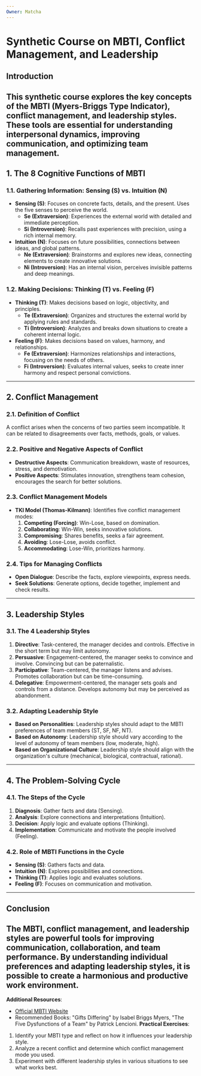 ```yaml
---
Owner: Matcha
---
```

# Synthetic Course on MBTI, Conflict Management, and Leadership
## Introduction
This synthetic course explores the key concepts of the MBTI (Myers-Briggs Type Indicator), conflict management, and leadership styles. These tools are essential for understanding interpersonal dynamics, improving communication, and optimizing team management.
---
## 1. The 8 Cognitive Functions of MBTI
### 1.1. **Gathering Information: Sensing (S) vs. Intuition (N)**
- **Sensing (S)**: Focuses on concrete facts, details, and the present. Uses the five senses to perceive the world.
    - **Se (Extraversion)**: Experiences the external world with detailed and immediate perception.
    - **Si (Introversion)**: Recalls past experiences with precision, using a rich internal memory.
- **Intuition (N)**: Focuses on future possibilities, connections between ideas, and global patterns.
    - **Ne (Extraversion)**: Brainstorms and explores new ideas, connecting elements to create innovative solutions.
    - **Ni (Introversion)**: Has an internal vision, perceives invisible patterns and deep meanings.
### 1.2. **Making Decisions: Thinking (T) vs. Feeling (F)**
- **Thinking (T)**: Makes decisions based on logic, objectivity, and principles.
    - **Te (Extraversion)**: Organizes and structures the external world by applying rules and standards.
    - **Ti (Introversion)**: Analyzes and breaks down situations to create a coherent internal logic.
- **Feeling (F)**: Makes decisions based on values, harmony, and relationships.
    - **Fe (Extraversion)**: Harmonizes relationships and interactions, focusing on the needs of others.
    - **Fi (Introversion)**: Evaluates internal values, seeks to create inner harmony and respect personal convictions.
---
## 2. Conflict Management
### 2.1. **Definition of Conflict**
A conflict arises when the concerns of two parties seem incompatible. It can be related to disagreements over facts, methods, goals, or values.
### 2.2. **Positive and Negative Aspects of Conflict**
- **Destructive Aspects**: Communication breakdown, waste of resources, stress, and demotivation.
- **Positive Aspects**: Stimulates innovation, strengthens team cohesion, encourages the search for better solutions.
### 2.3. **Conflict Management Models**
- **TKI Model (Thomas-Kilmann)**: Identifies five conflict management modes:
    1. **Competing (Forcing)**: Win-Lose, based on domination.
    2. **Collaborating**: Win-Win, seeks innovative solutions.
    3. **Compromising**: Shares benefits, seeks a fair agreement.
    4. **Avoiding**: Lose-Lose, avoids conflict.
    5. **Accommodating**: Lose-Win, prioritizes harmony.
### 2.4. **Tips for Managing Conflicts**
- **Open Dialogue**: Describe the facts, explore viewpoints, express needs.
- **Seek Solutions**: Generate options, decide together, implement and check results.
---
## 3. Leadership Styles
### 3.1. **The 4 Leadership Styles**
1. **Directive**: Task-centered, the manager decides and controls. Effective in the short term but may limit autonomy.
2. **Persuasive**: Engagement-centered, the manager seeks to convince and involve. Convincing but can be paternalistic.
3. **Participative**: Team-centered, the manager listens and advises. Promotes collaboration but can be time-consuming.
4. **Delegative**: Empowerment-centered, the manager sets goals and controls from a distance. Develops autonomy but may be perceived as abandonment.
### 3.2. **Adapting Leadership Style**
- **Based on Personalities**: Leadership styles should adapt to the MBTI preferences of team members (ST, SF, NF, NT).
- **Based on Autonomy**: Leadership style should vary according to the level of autonomy of team members (low, moderate, high).
- **Based on Organizational Culture**: Leadership style should align with the organization's culture (mechanical, biological, contractual, rational).
---
## 4. The Problem-Solving Cycle
### 4.1. **The Steps of the Cycle**
1. **Diagnosis**: Gather facts and data (Sensing).
2. **Analysis**: Explore connections and interpretations (Intuition).
3. **Decision**: Apply logic and evaluate options (Thinking).
4. **Implementation**: Communicate and motivate the people involved (Feeling).
### 4.2. **Role of MBTI Functions in the Cycle**
- **Sensing (S)**: Gathers facts and data.
- **Intuition (N)**: Explores possibilities and connections.
- **Thinking (T)**: Applies logic and evaluates solutions.
- **Feeling (F)**: Focuses on communication and motivation.
---
## Conclusion
The MBTI, conflict management, and leadership styles are powerful tools for improving communication, collaboration, and team performance. By understanding individual preferences and adapting leadership styles, it is possible to create a harmonious and productive work environment.
---
**Additional Resources**:
- [Official MBTI Website](https://www.myersbriggs.org/)
- Recommended Books: "Gifts Differing" by Isabel Briggs Myers, "The Five Dysfunctions of a Team" by Patrick Lencioni.
**Practical Exercises**:
1. Identify your MBTI type and reflect on how it influences your leadership style.
2. Analyze a recent conflict and determine which conflict management mode you used.
3. Experiment with different leadership styles in various situations to see what works best.